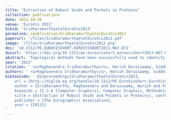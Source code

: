 ```yaml
---
title: "Extraction of Robust Voids and Pockets in Proteins"
collection: publications
date: 2021-10-26
venue: 'EuroVis 2013'
bibid: 'SridharamurthyetalEuroVis2013'
permalink: /publication/SridharamurthyetalEuroVis2013
paperurl: '/files/SridharamurthyetalEuroVis2013.pdf'
image: '/files/SridharamurthyetalEuroVis2013.png'
doi: '10.2312/PE.EUROVISSHORT.EUROVISSHORT2013.067-071'
doiurl: 'https://doi.org/10.2312/pe.eurovisshort.eurovisshort2013.067-071'
abstract: 'Topological methods have been successfully used to identify features in scalar fields and to measure their importance. Voids and pockets in a protein refer to empty spaces that are enclosed by the protein molecule. Existing methods to compute, measure, and visualize the voids and pockets in a protein molecule are sensitive to inaccuracies in the empirically determined atomic radii. This paper presents a topological framework that enables robust computation and visualization of these structures. Given a fixed set of atoms, voids and pockets are represented as subsets of the weighted Delaunay triangulation of atom centers. A novel notion of (ϵ,π)-stable voids helps identify voids that are stable even after perturbing the atom radii by a small value. An efficient method is described to compute these stable voids for a given input pair of values (ϵ,π).'
year: '2013'
citation: ' <u>Raghavendra Sridharamurthy</u>, Harish Doraiswamy, Siddharth Patel, Raghavan Varadarajan and Vijay Natarajan <i>&quot;Extraction of Robust Voids and Pockets in Proteins&quot;</i> EuroVis (Short Papers), 2013'
authors: ' <u>Raghavendra Sridharamurthy</u>, Harish Doraiswamy, Siddharth Patel, Raghavan Varadarajan and Vijay Natarajan'
bibtexCode: ' @inproceedings{SridharamurthyetalEuroVis2013, 
    url = {http://diglib.eg.org/handle/10.2312/PE.EuroVisShort.EuroVisShort2013.067-071}, 
    author = {Sridharamurthy, Raghavendra and Doraiswamy, Harish and Patel, Siddharth and Varadarajan, Raghavan and Natarajan, Vijay}, 
    keywords = {I.3.6 [Computer Graphics], Computer Graphics, Methodology and Techniques}, 
    title = {Extraction of Robust Voids and Pockets in Proteins}, conference = {EuroVis - Short Papers}, 
    publisher = {The Eurographics Association}, 
    year = {2013}}
'
---
```

